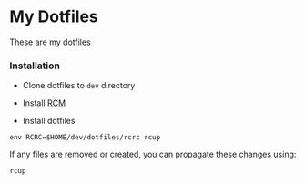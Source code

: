 # My Dotfiles

These are my dotfiles

### Installation

- Clone dotfiles to `dev` directory

- Install [RCM](https://github.com/thoughtbot/rcm)

- Install dotfiles

```
env RCRC=$HOME/dev/dotfiles/rcrc rcup
```

If any files are removed or created, you can propagate these changes using:

```
rcup
```
